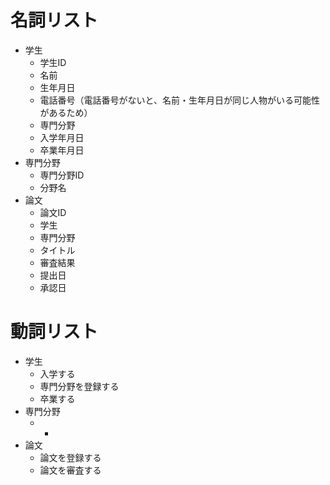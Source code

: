 # 名詞リスト
- 学生
  - 学生ID
  - 名前
  - 生年月日
  - 電話番号（電話番号がないと、名前・生年月日が同じ人物がいる可能性があるため）
  - 専門分野
  - 入学年月日
  - 卒業年月日
- 専門分野
  - 専門分野ID
  - 分野名
- 論文
  - 論文ID
  - 学生
  - 専門分野
  - タイトル
  - 審査結果
  - 提出日
  - 承認日

# 動詞リスト
- 学生
  - 入学する
  - 専門分野を登録する
  - 卒業する
- 専門分野
  - -
- 論文
  - 論文を登録する
  - 論文を審査する